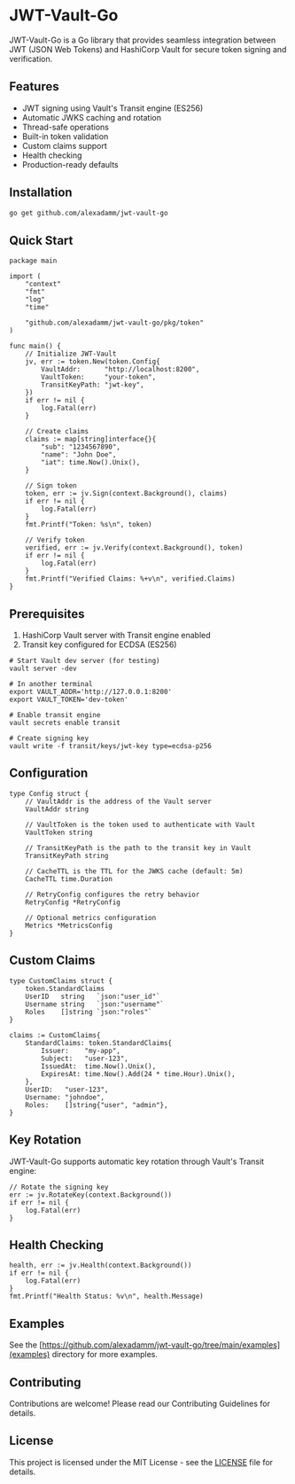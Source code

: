 # JWT-Vault-Go

JWT-Vault-Go is a Go library that provides seamless integration between JWT (JSON Web Tokens) and HashiCorp Vault for secure token signing and verification.

## Features

- JWT signing using Vault's Transit engine (ES256)
- Automatic JWKS caching and rotation
- Thread-safe operations
- Built-in token validation
- Custom claims support
- Health checking
- Production-ready defaults

## Installation

```bash
go get github.com/alexadamm/jwt-vault-go
```

## Quick Start

```
package main

import (
    "context"
    "fmt"
    "log"
    "time"

    "github.com/alexadamm/jwt-vault-go/pkg/token"
)

func main() {
    // Initialize JWT-Vault
    jv, err := token.New(token.Config{
        VaultAddr:      "http://localhost:8200",
        VaultToken:     "your-token",
        TransitKeyPath: "jwt-key",
    })
    if err != nil {
        log.Fatal(err)
    }

    // Create claims
    claims := map[string]interface{}{
        "sub": "1234567890",
        "name": "John Doe",
        "iat": time.Now().Unix(),
    }

    // Sign token
    token, err := jv.Sign(context.Background(), claims)
    if err != nil {
        log.Fatal(err)
    }
    fmt.Printf("Token: %s\n", token)

    // Verify token
    verified, err := jv.Verify(context.Background(), token)
    if err != nil {
        log.Fatal(err)
    }
    fmt.Printf("Verified Claims: %+v\n", verified.Claims)
}
```

## Prerequisites
1. HashiCorp Vault server with Transit engine enabled
2. Transit key configured for ECDSA (ES256)

```
# Start Vault dev server (for testing)
vault server -dev

# In another terminal
export VAULT_ADDR='http://127.0.0.1:8200'
export VAULT_TOKEN='dev-token'

# Enable transit engine
vault secrets enable transit

# Create signing key
vault write -f transit/keys/jwt-key type=ecdsa-p256
```

## Configuration
```
type Config struct {
    // VaultAddr is the address of the Vault server
    VaultAddr string

    // VaultToken is the token used to authenticate with Vault
    VaultToken string

    // TransitKeyPath is the path to the transit key in Vault
    TransitKeyPath string

    // CacheTTL is the TTL for the JWKS cache (default: 5m)
    CacheTTL time.Duration

    // RetryConfig configures the retry behavior
    RetryConfig *RetryConfig

    // Optional metrics configuration
    Metrics *MetricsConfig
}
```

## Custom Claims
```
type CustomClaims struct {
    token.StandardClaims
    UserID   string   `json:"user_id"`
    Username string   `json:"username"`
    Roles    []string `json:"roles"`
}

claims := CustomClaims{
    StandardClaims: token.StandardClaims{
        Issuer:    "my-app",
        Subject:   "user-123",
        IssuedAt:  time.Now().Unix(),
        ExpiresAt: time.Now().Add(24 * time.Hour).Unix(),
    },
    UserID:   "user-123",
    Username: "johndoe",
    Roles:    []string{"user", "admin"},
}
```

## Key Rotation
JWT-Vault-Go supports automatic key rotation through Vault's Transit engine:
```
// Rotate the signing key
err := jv.RotateKey(context.Background())
if err != nil {
    log.Fatal(err)
}
```

## Health Checking
```
health, err := jv.Health(context.Background())
if err != nil {
    log.Fatal(err)
}
fmt.Printf("Health Status: %v\n", health.Message)
```

## Examples
See the [https://github.com/alexadamm/jwt-vault-go/tree/main/examples](examples) directory for more examples.

## Contributing
Contributions are welcome! Please read our Contributing Guidelines for details.

## License
This project is licensed under the MIT License - see the [LICENSE](LICENSE) file for details.
